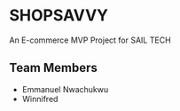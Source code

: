# SHOPSAVVY

An E-commerce MVP Project for SAIL TECH

## Team Members

- Emmanuel Nwachukwu
- Winnifred
